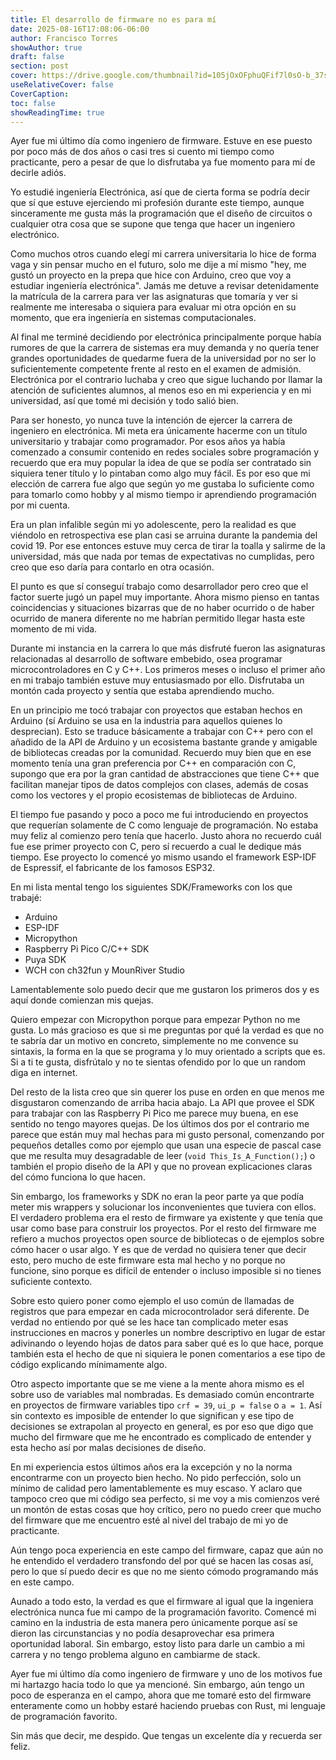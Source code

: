 ```yaml
---
title: El desarrollo de firmware no es para mí
date: 2025-08-16T17:08:06-06:00
author: Francisco Torres
showAuthor: true
draft: false
section: post
cover: https://drive.google.com/thumbnail?id=105jOxOFphuQFif7l0sO-b_37skf0X_IM&sz=w1920-h1080
useRelativeCover: false
CoverCaption: 
toc: false
showReadingTime: true
---
```


Ayer fue mi último día como ingeniero de firmware. Estuve en ese puesto por poco más de dos años o casi tres si cuento mi tiempo como practicante, pero a pesar de que lo disfrutaba ya fue momento para mí de decirle adiós.

Yo estudié ingeniería Electrónica, así que de cierta forma se podría decir que sí que estuve ejerciendo mi profesión durante este tiempo, aunque sinceramente me gusta más la programación que el diseño de circuitos o cualquier otra cosa que se supone que tenga que hacer un ingeniero electrónico.

Como muchos otros cuando elegí mi carrera universitaria lo hice de forma vaga y sin pensar mucho en el futuro, solo me dije a mí mismo "hey, me gustó un proyecto en la prepa que hice con Arduino, creo que voy a estudiar ingeniería electrónica". Jamás me detuve a revisar detenidamente la matrícula de la carrera para ver las asignaturas que tomaría y ver si realmente me interesaba o siquiera para evaluar mi otra opción en su momento, que era ingeniería en sistemas computacionales.

Al final me terminé decidiendo por electrónica principalmente porque había rumores de que la carrera de sistemas era muy demanda y no quería tener grandes oportunidades de quedarme fuera de la universidad por no ser lo suficientemente competente frente al resto en el examen de admisión. Electrónica por el contrario luchaba y creo que sigue luchando por llamar la atención de suficientes alumnos, al menos eso en mi experiencia y en mi universidad, así que tomé mi decisión y todo salió bien.

Para ser honesto, yo nunca tuve la intención de ejercer la carrera de ingeniero en electrónica. Mi meta era únicamente hacerme con un título universitario y trabajar como programador. Por esos años ya había comenzado a consumir contenido en redes sociales sobre programación y recuerdo que era muy popular la idea de que se podía ser contratado sin siquiera tener título y lo pintaban como algo muy fácil. Es por eso que mi elección de carrera fue algo que según yo me gustaba lo suficiente como para tomarlo como hobby y al mismo tiempo ir aprendiendo programación por mi cuenta.

Era un plan infalible según mi yo adolescente, pero la realidad es que viéndolo en retrospectiva ese plan casi se arruina durante la pandemia del covid 19. Por ese entonces estuve muy cerca de tirar la toalla y salirme de la universidad, más que nada por temas de expectativas no cumplidas, pero creo que eso daría para contarlo en otra ocasión.

El punto es que sí conseguí trabajo como desarrollador pero creo que el factor suerte jugó un papel muy importante. Ahora mismo pienso en tantas coincidencias y situaciones bizarras que de no haber ocurrido o de haber ocurrido de manera diferente no me habrían permitido llegar hasta este momento de mi vida.

Durante mi instancia en la carrera lo que más disfruté fueron las asignaturas relacionadas al desarrollo de software embebido, osea programar microcontroladores en C y C++. Los primeros meses o incluso el primer año en mi trabajo también estuve muy entusiasmado por ello. Disfrutaba un montón cada proyecto y sentía que estaba aprendiendo mucho.

En un principio me tocó trabajar con proyectos que estaban hechos en Arduino (sí Arduino se usa en la industria para aquellos quienes lo desprecian). Esto se traduce básicamente a trabajar con C++ pero con el añadido de la API de Arduino y un ecosistema bastante grande y amigable de bibliotecas creadas por la comunidad. Recuerdo muy bien que en ese momento tenía una gran preferencia por C++ en comparación con C, supongo que era por la gran cantidad de abstracciones que tiene C++ que facilitan manejar tipos de datos complejos con clases, además de cosas como los vectores y el propio ecosistemas de bibliotecas de Arduino.

El tiempo fue pasando y poco a poco me fui introduciendo en proyectos que requerían solamente de C como lenguaje de programación. No estaba muy feliz al comienzo pero tenía que hacerlo. Justo ahora no recuerdo cuál fue ese primer proyecto con C, pero sí recuerdo a cual le dedique más tiempo. Ese proyecto lo comencé yo mismo usando el framework ESP-IDF de Espressif, el fabricante de los famosos ESP32.

En mi lista mental tengo los siguientes SDK/Frameworks con los que trabajé:

- Arduino
- ESP-IDF
- Micropython
- Raspberry Pi Pico C/C++ SDK
- Puya SDK
- WCH con ch32fun y MounRiver Studio

Lamentablemente solo puedo decir que me gustaron los primeros dos y es aquí donde comienzan mis quejas.

Quiero empezar con Micropython porque para empezar Python no me gusta. Lo más gracioso es que si me preguntas por qué la verdad es que no te sabría dar un motivo en concreto, simplemente no me convence su sintaxis, la forma en la que se programa y lo muy orientado a scripts que es. Si a ti te gusta, disfrútalo y no te sientas ofendido por lo que un random diga en internet.

Del resto de la lista creo que sin querer los puse en orden en que menos me disgustaron comenzando de arriba hacia abajo. La API que provee el SDK para trabajar con las Raspberry Pi Pico me parece muy buena, en ese sentido no tengo mayores quejas. De los últimos dos por el contrario me parece que están muy mal hechas para mi gusto personal, comenzando por pequeños detalles como por ejemplo que usan una especie de pascal case que me resulta muy desagradable de leer (`void This_Is_A_Function();`) o también el propio diseño de la API y que no provean explicaciones claras del cómo funciona lo que hacen.

Sin embargo, los frameworks y SDK no eran la peor parte ya que podía meter mis wrappers y solucionar los inconvenientes que tuviera con ellos. El verdadero problema era el resto de firmware ya existente y que tenía que usar como base para construir los proyectos. Por el resto del firmware me refiero a muchos proyectos open source de bibliotecas o de ejemplos sobre cómo hacer o usar algo. Y es que de verdad no quisiera tener que decir esto, pero mucho de este firmware esta mal hecho y no porque no funcione, sino porque es difícil de entender o incluso imposible si no tienes suficiente contexto.

Sobre esto quiero poner como ejemplo el uso común de llamadas de registros que para empezar en cada microcontrolador será diferente. De verdad no entiendo por qué se les hace tan complicado meter esas instrucciones en macros y ponerles un nombre descriptivo en lugar de estar adivinando o leyendo hojas de datos para saber qué es lo que hace, porque también esta el hecho de que ni siquiera le ponen comentarios a ese tipo de código explicando mínimamente algo.

Otro aspecto importante que se me viene a la mente ahora mismo es el sobre uso de variables mal nombradas. Es demasiado común encontrarte en proyectos de firmware variables tipo `crf = 39`, `ui_p = false` o `a = 1`. Así sin contexto es imposible de entender lo que significan y ese tipo de decisiones se extrapolan al proyecto en general, es por eso que digo que mucho del firmware que me he encontrado es complicado de entender y esta hecho así por malas decisiones de diseño.

En mi experiencia estos últimos años era la excepción y no la norma encontrarme con un proyecto bien hecho. No pido perfección, solo un mínimo de calidad pero lamentablemente es muy escaso. Y aclaro que tampoco creo que mi código sea perfecto, si me voy a mis comienzos veré un montón de estas cosas que hoy crítico, pero no puedo creer que mucho del firmware que me encuentro esté al nivel del trabajo de mi yo de practicante.

Aún tengo poca experiencia en este campo del firmware, capaz que aún no he entendido el verdadero transfondo del por qué se hacen las cosas así, pero lo que sí puedo decir es que no me siento cómodo programando más en este campo.

Aunado a todo esto, la verdad es que el firmware al igual que la ingeniera electrónica nunca fue mi campo de la programación favorito. Comencé mi camino en la industria de esta manera pero únicamente porque así se dieron las circunstancias y no podía desaprovechar esa primera oportunidad laboral. Sin embargo, estoy listo para darle un cambio a mi carrera y no tengo problema alguno en cambiarme de stack.

Ayer fue mi último día como ingeniero de firmware y uno de los motivos fue mi hartazgo hacia todo lo que ya mencioné. Sin embargo, aún tengo un poco de esperanza en el campo, ahora que me tomaré esto del firmware enteramente como un hobby estaré haciendo pruebas con Rust, mi lenguaje de programación favorito.

Sin más que decir, me despido. Que tengas un excelente día y recuerda ser feliz.